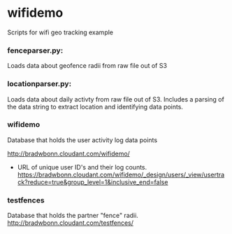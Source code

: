 # wifidemo
Scripts for wifi geo tracking example
### fenceparser.py:
Loads data about geofence radii from raw file out of S3
### locationparser.py:
Loads data about daily activty from raw file out of S3.  Includes a parsing of the data string to extract location and identifying data points.
### wifidemo
Database that holds the user activity log data points

http://bradwbonn.cloudant.com/wifidemo/

* URL of unique user ID's and their log counts.
https://bradwbonn.cloudant.com/wifidemo/_design/users/_view/usertrack?reduce=true&group_level=1&inclusive_end=false

### testfences
Database that holds the partner "fence" radii.
http://bradwbonn.cloudant.com/testfences/


